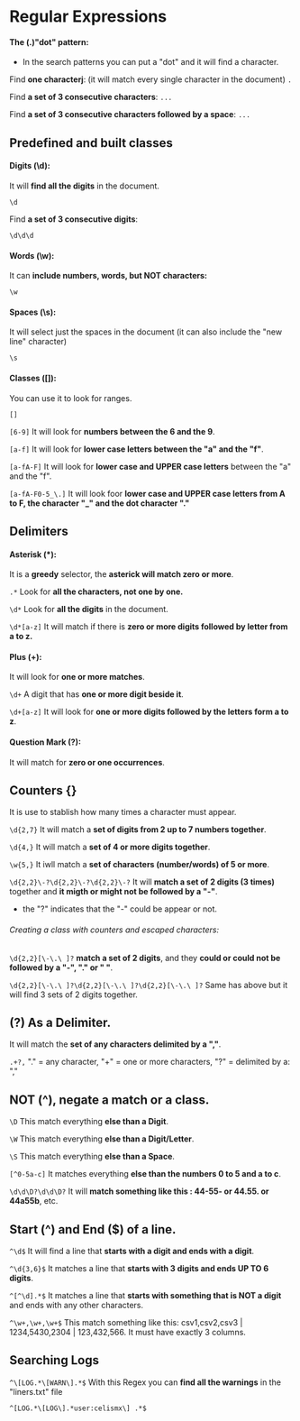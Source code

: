 # Regular Expressions

#### The (.)"dot" pattern:

- In the search patterns you can put a "dot" and it will find a character.


Find __one characterj__: (it will match every single character in the document)
`.`

Find __a set of 3 consecutive characters__:
`...`

Find __a set of 3 consecutive characters followed by a space__:
`... `


## Predefined and built classes


#### Digits (\d):

It will __find all the digits__ in the document.

`\d` 

Find __a set of 3 consecutive digits__:

`\d\d\d` 


#### Words (\w):

It can __include numbers, words, but NOT characters:__

`\w`

#### Spaces (\s):

It will select just the spaces in the document (it can also include the "new line" character)

`\s`


#### Classes ([]):

You can use it to look for ranges.

`[]`

`[6-9]` It will look for __numbers between the 6 and the 9__.

`[a-f]` It will look for __lower case letters between the "a" and the "f"__.

`[a-fA-F]` It will look for __lower case and UPPER case letters__ between the "a" and the "f".

`[a-fA-F0-5_\.]` It will look foor __lower case and UPPER case letters from A to F, the character "_" and the dot character "."__


## Delimiters

#### Asterisk (*):

It is a __greedy__ selector, the __asterick will match zero or more__.


`.*` Look for __all the characters, not one by one.__

`\d*` Look for __all the digits__ in the document.

`\d*[a-z]` It will match if there is __zero or more digits followed by letter from a to z.__


#### Plus (+):

It will look for __one or more matches__.

`\d+`  A digit that has __one or more digit beside it__.

`\d+[a-z]` It will look for __one or more digits followed by the letters form a to z__. 


#### Question Mark (?):

It will match for __zero or one occurrences__. 


## Counters {}

It is use to stablish how many times a character must appear. 

`\d{2,7}` It will match a __set of digits from 2 up to 7 numbers together__. 

`\d{4,}` It will match a __set of 4 or more digits together__.

`\w{5,}` It iwll match a __set of characters (number/words) of 5 or more__.

`\d{2,2}\-?\d{2,2}\-?\d{2,2}\-?` It will __match a set of 2 digits (3 times)__ together and __it migth or might not be followed by a "-"__. 
- the "?" indicates that the "-" could be appear or not. 

###### Creating a class with counters and escaped characters:

`\d{2,2}[\-\.\ ]?` __match a set of 2 digits__, and they __could or could not be followed by a "-", "." or " "__.

`\d{2,2}[\-\.\ ]?\d{2,2}[\-\.\ ]?\d{2,2}[\-\.\ ]?` Same has above but it will find 3 sets of 2 digits together.


## (?) As a Delimiter.

It will match the __set of any characters delimited by a ","__.

`.+?,` "." = any character, "+" = one or more characters, "?" = delimited by a: ","


## NOT (^), negate a match or a class. 

`\D` This match everything __else than a Digit__.

`\W` This match everything __else than a Digit/Letter__.

`\S` This match everything __else than a Space__.

`[^0-5a-c]` It matches everything __else than the numbers 0 to 5 and a to c__.

`\d\d\D?\d\d\D?` It will __match something like this : 44-55- or 44.55. or 44a55b__, etc.


## Start (^) and End ($) of a line.

`^\d$` It will find a line that __starts with a digit and ends with a digit__.

`^\d{3,6}$` It matches a line that __starts with 3 digits and ends UP TO 6 digits__.

`^[^\d].*$` It matches a line that __starts with something that is NOT a digit__ and ends with any other characters.

`^\w+,\w+,\w+$` This match something like this: csv1,csv2,csv3 | 1234,5430,2304 | 123,432,566. It must have exactly 3 columns.


## Searching Logs 

`^\[LOG.*\[WARN\].*$`  With this Regex you can __find all the warnings__ in the "liners.txt" file

`^[LOG.*\[LOG\].*user:celismx\] .*$`